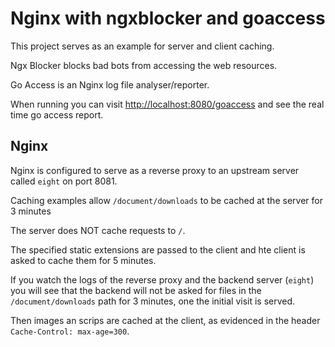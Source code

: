 # Nginx with ngxblocker and goaccess

This project serves as an example for server and client caching.

Ngx Blocker blocks bad bots from accessing the web resources.

Go Access is an Nginx log file analyser/reporter.

When running you can visit [http://localhost:8080/goaccess](http://localhost:8080/goaccess) and see the real time go access report.

## Nginx

Nginx is configured to serve as a reverse proxy to an upstream server called `eight` on port 8081.

Caching examples allow `/document/downloads` to be cached at the server for 3 minutes

The server does NOT cache requests to `/`.

The specified static extensions are passed to the client and hte client is asked to cache them for 5 minutes.

If you watch the logs of the reverse proxy and the backend server (`eight`) you will see that the backend will not be asked for files in the `/document/downloads` path for 3 minutes, one the initial visit is served.

Then images an scrips are cached at the client, as evidenced in the header `Cache-Control: max-age=300`.
